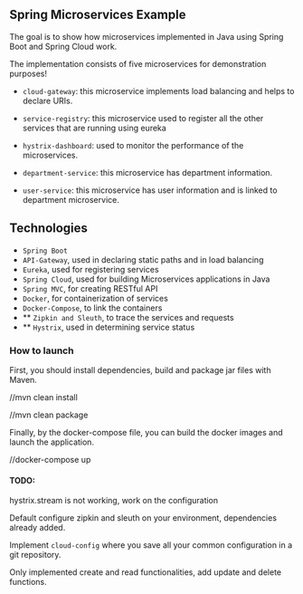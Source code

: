 Spring Microservices Example
--
The goal is to show how microservices implemented in Java using Spring Boot and Spring Cloud work.

The implementation consists of five microservices for demonstration purposes!

- `cloud-gateway`: this microservice implements load balancing and helps to declare URIs.

- `service-registry`: this microservice used to register all the other services that are running using eureka

- `hystrix-dashboard`: used to monitor the performance of the microservices.

- `department-service`: this microservice has department information.

- `user-service`: this microservice has user information and is linked to department microservice.


Technologies
--
- `Spring Boot`
- `API-Gateway`, used in declaring static paths and in load balancing
- `Eureka`, used for registering services 
- `Spring Cloud`, used for building Microservices applications in Java
- `Spring MVC`, for creating RESTful API
- `Docker`, for containerization of services
- `Docker-Compose`, to link the containers
-  ** `Zipkin and Sleuth`, to trace the services and requests
-  ** `Hystrix`, used in determining service status


### How to launch
First, you should install dependencies, build and package jar files with Maven.

//mvn clean install

//mvn clean package

Finally, by the docker-compose file, you can build the docker images and launch the application.

//docker-compose up



#### TODO:
hystrix.stream is not working, work on the configuration

Default configure zipkin and sleuth on your environment, dependencies already added.

Implement `cloud-config` where you save all your common configuration in a git repository.

Only implemented create and read functionalities, add update and delete functions.
